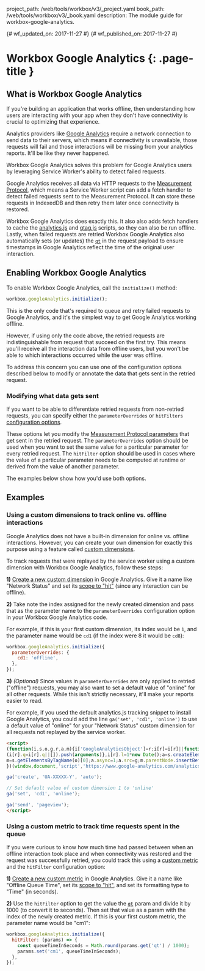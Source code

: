 project_path: /web/tools/workbox/v3/_project.yaml
book_path: /web/tools/workbox/v3/_book.yaml
description: The module guide for workbox-google-analytics.

{# wf_updated_on: 2017-11-27 #}
{# wf_published_on: 2017-11-27 #}

# Workbox Google Analytics  {: .page-title }

## What is Workbox Google Analytics

If you're building an application that works offline, then understanding
how users are interacting with your app when they don't have connectivity
is crucial to optimizing that experience.

Analytics providers like
[Google Analytics](https://www.google.com/analytics) require a network
connection to send data to their servers, which means if connectivity is
unavailable, those requests will fail and those interactions will be
missing from your analytics reports. It'll be like they never happened.

Workbox Google Analytics solves this problem for Google Analytics users by
leveraging Service Worker's ability to detect failed requests.

Google Analytics receives all data via HTTP requests to the
[Measurement Protocol](https://developers.google.com/analytics/devguides/collection/protocol/v1/),
which means a Service Worker script can add a fetch handler to detect
failed requests sent to the Measurement Protocol. It can store these
requests in IndexedDB and then retry them later once connectivity is
restored.

Workbox Google Analytics does exactly this. It also also adds fetch
handlers to cache the
[analytics.js](https://developers.google.com/analytics/devguides/collection/analyticsjs/) and
[gtag.js](https://developers.google.com/analytics/devguides/collection/gtagjs/)
scripts, so they can also be run offline. Lastly, when failed requests are
retried Workbox Google Analytics also automatically sets (or updates) the
[`qt`](https://developers.google.com/analytics/devguides/collection/protocol/v1/parameters#qt)
in the request payload to ensure timestamps in Google Analytics reflect the
time of the original user interaction.

## Enabling Workbox Google Analytics

To enable Workbox Google Analytics, call the `initialize()` method:

```js
workbox.googleAnalytics.initialize();
```

This is the only code that's required to queue and retry failed requests to
Google Analytics, and it's the simplest way to get Google Analytics working
offline.

However, if using only the code above, the retried requests are
indistinguishable from request that succeed on the first try. This means
you'll receive all the interaction data from offline users, but you won't
be able to which interactions occurred while the user was offline.

To address this concern you can use one of the configuration options
described below to modify or annotate the data that gets sent in the
retried request.

### Modifying what data gets sent

If you want to be able to differentiate retried requests from non-retried
requests, you can specify either the `parameterOverrides` or `hitFilters`
[configuration options](../reference-docs/latest/workbox.googleAnalytics#.initialize).

These options let you modify the
[Measurement Protocol parameters](https://developers.google.com/analytics/devguides/collection/protocol/v1/parameters)
that get sent in the retried request. The `parameterOverrides` option
should be used when you want to set the same value for a particular
parameter for every retried request. The `hitFilter` option should be used
in cases where the value of a particular parameter needs to be computed at
runtime or derived from the value of another parameter.

The examples below show how you'd use both options.

## Examples

### Using a custom dimensions to track online vs. offline interactions

Google Analytics does not have a built-in dimension for online vs. offline
interactions. However, you can create your own dimension for exactly this
purpose using a feature called
[custom dimensions](https://support.google.com/analytics/answer/2709828).

To track requests that were replayed by the service worker using a custom
dimension with Workbox Google Analytics, follow these steps:

**1)** [Create a new custom dimension](https://support.google.com/analytics/answer/2709829)
in Google Analytics. Give it a name like "Network Status" and set its [scope to "hit"](https://support.google.com/analytics/answer/2709828#example-hit)
(since any interaction can be offline).

**2)** Take note the index assigned for the newly created dimension and pass
that as the parameter name to the `parameterOverrides` configuration option
in your Workbox Google Analytics code.

For example, if this is your first custom dimension, its index would be `1`, and the parameter name would be `cd1` (if the index were 8 it would be `cd8`):

```js
workbox.googleAnalytics.initialize({
  parameterOverrides: {
    cd1: 'offline',
  },
});
```

**3)** *(Optional)* Since values in `parameterOverrides` are only applied
to retried ("offline") requests, you may also want to set a default value
of "online" for all other requests. While this isn't strictly necessary,
it'll make your reports easier to read.

For example, if you used the default analytics.js tracking snippet to
install Google Analytics, you could add the line
`ga('set', 'cd1', 'online')` to use a default value of "online" for your
"Network Status" custom dimension for all requests not replayed by the
service worker.

```html
<script>
(function(i,s,o,g,r,a,m){i['GoogleAnalyticsObject']=r;i[r]=i[r]||function(){
(i[r].q=i[r].q||[]).push(arguments)},i[r].l=1*new Date();a=s.createElement(o),
m=s.getElementsByTagName(o)[0];a.async=1;a.src=g;m.parentNode.insertBefore(a,m)
})(window,document,'script','https://www.google-analytics.com/analytics.js','ga');

ga('create', 'UA-XXXXX-Y', 'auto');

// Set default value of custom dimension 1 to 'online'
ga('set', 'cd1', 'online');

ga('send', 'pageview');
</script>
```

### Using a custom metric to track time requests spent in the queue

If you were curious to know how much time had passed between when an offline interaction took place and when connectivity was restored and the request was successfully retried, you could track this using a [custom metric](https://support.google.com/analytics/answer/2709828) and the `hitFilter` configuration option:

**1)** [Create a new custom metric](https://support.google.com/analytics/answer/2709829)
in Google Analytics. Give it a name like "Offline Queue Time", set its
[scope to "hit"](https://support.google.com/analytics/answer/2709828#example-hit),
and set its formatting type to "Time" (in seconds).

**2)** Use the `hitFilter` option to get the value the
[`qt`](https://developers.google.com/analytics/devguides/collection/protocol/v1/parameters#qt)
param and divide it by 1000 (to convert it to seconds). Then set that value
as a param with the index of the newly created metric. If this is your
first custom metric, the parameter name would be "cm1":

```js
workbox.googleAnalytics.initialize({
  hitFilter: (params) => {
    const queueTimeInSeconds = Math.round(params.get('qt') / 1000);
    params.set('cm1', queueTimeInSeconds);
  },
});
```
